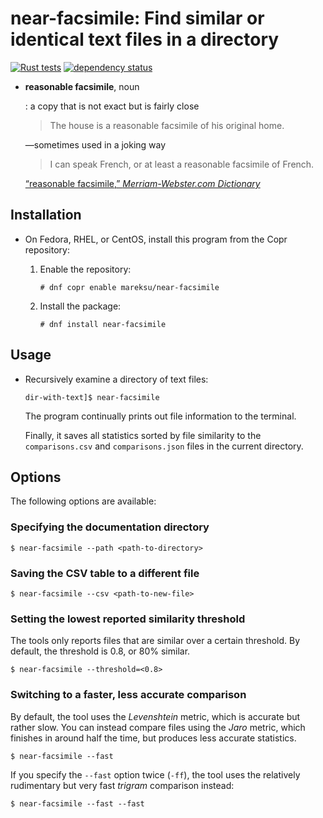 # near-facsimile: Find similar or identical text files in a directory

[![Rust tests](https://github.com/msuchane/near-facsimile/actions/workflows/rust-tests.yml/badge.svg)](https://github.com/msuchane/near-facsimile/actions/workflows/rust-tests.yml)
[![dependency status](https://deps.rs/repo/github/msuchane/near-facsimile/status.svg)](https://deps.rs/repo/github/msuchane/near-facsimile)

* **reasonable facsimile**, noun

    : a copy that is not exact but is fairly close

    > The house is a reasonable facsimile of his original home.

    —sometimes used in a joking way

    > I can speak French, or at least a reasonable facsimile of French.

    [“reasonable facsimile,” _Merriam-Webster.com Dictionary_](https://www.merriam-webster.com/dictionary/reasonable%20facsimile)

## Installation

* On Fedora, RHEL, or CentOS, install this program from the Copr repository:

    1. Enable the repository:

        ```
        # dnf copr enable mareksu/near-facsimile
        ```

    2. Install the package:

        ```
        # dnf install near-facsimile
        ```

## Usage

* Recursively examine a directory of text files:

    ```
    dir-with-text]$ near-facsimile
    ```

    The program continually prints out file information to the terminal.

    Finally, it saves all statistics sorted by file similarity to the `comparisons.csv` and `comparisons.json` files in the current directory.

## Options

The following options are available:

### Specifying the documentation directory

```
$ near-facsimile --path <path-to-directory>
```

### Saving the CSV table to a different file

```
$ near-facsimile --csv <path-to-new-file>
```

### Setting the lowest reported similarity threshold

The tools only reports files that are similar over a certain threshold. By default, the threshold is 0.8, or 80% similar.

```
$ near-facsimile --threshold=<0.8>
```

### Switching to a faster, less accurate comparison

By default, the tool uses the _Levenshtein_ metric, which is accurate but rather slow. You can instead compare files using the _Jaro_ metric, which finishes in around half the time, but produces less accurate statistics.

```
$ near-facsimile --fast
```

If you specify the `--fast` option twice (`-ff`), the tool uses the relatively rudimentary but very fast _trigram_ comparison instead:

```
$ near-facsimile --fast --fast
```
